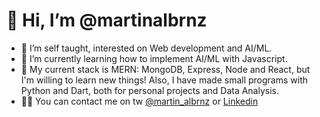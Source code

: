 # 👋 Hi, I’m @martinalbrnz
- 👀 I’m self taught, interested on Web development and AI/ML. 
- 🌱 I’m currently learning how to implement AI/ML with Javascript.
- 📖 My current stack is MERN: MongoDB, Express, Node and React, but I'm willing to learn new things!
Also, I have made small programs with Python and Dart, both for personal projects and Data Analysis.
- 🐱‍💻 You can contact me on tw [@martin_albrnz](https://twitter.com/martin_albrnz) or [Linkedin](https://www.linkedin.com/in/martinalbrnz/)

<!---
martinalbrnz/martinalbrnz is a ✨ special ✨ repository because its `README.md` (this file) appears on your GitHub profile.
You can click the Preview link to take a look at your changes.
--->
